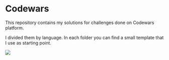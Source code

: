 # Codewars

This repository contains my solutions for challenges done on Codewars platform.

I divided them by language. In each folder you can find a small template that I use as starting point.

<a href="https://www.codewars.com/users/2h3ph3rd">
    <img src="https://www.codewars.com/users/2h3ph3rd/badges/large" />
</a>
